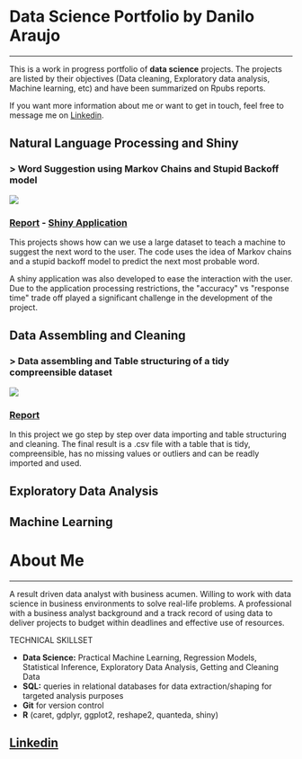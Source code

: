 # Data Science Portfolio by Danilo Araujo
***
This is a work in progress portfolio of **data science** projects. The projects are listed by their objectives (Data cleaning, Exploratory data analysis, Machine learning, etc) and have been summarized on Rpubs reports.  

If you want more information about me or want to get in touch, feel free to message me on [Linkedin](www.linkedin.com/in/danilodaraujo).

## Natural Language Processing and Shiny
### > Word Suggestion using Markov Chains and Stupid Backoff model
![](https://media.giphy.com/media/xUOxfa9p1prUEQUvao/giphy.gif)

### [Report](http://rpubs.com/danilodaraujo/wordsuggestion) - [Shiny Application](https://danilodaraujo.shinyapps.io/wordsuggestion/)

This projects shows how can we use a large dataset to teach a machine to suggest the next word to the user. The code uses the idea of Markov chains and a stupid backoff model to predict the next most probable word.  

A shiny application was also developed to ease the interaction with the user. Due to the application processing restrictions, the "accuracy" vs "response time" trade off played a significant challenge in the development of the project.

## Data Assembling and Cleaning
### > Data assembling and Table structuring of a tidy compreensible dataset
![](https://media.giphy.com/media/l49JAH7kYcwAeyYw0/giphy.gif)

### [Report](http://rpubs.com/danilodaraujo/dataassembling)

In this project we go step by step over data importing and table structuring and cleaning. The final result is a .csv file with a table that is tidy, compreensible, has no missing values or outliers and can be readly imported and used.

## Exploratory Data Analysis

## Machine Learning

# About Me
***
A result driven data analyst with business acumen. Willing to work with data science in business environments to solve real-life problems. A professional with a business analyst background and a track record of using data to deliver projects to budget within deadlines and effective use of resources.

TECHNICAL SKILLSET
* **Data Science:** Practical Machine Learning, Regression Models, Statistical Inference, Exploratory Data Analysis, Getting and Cleaning Data
* **SQL:** queries in relational databases for data extraction/shaping for targeted analysis purposes
* **Git** for version control
* **R** (caret, gdplyr, ggplot2, reshape2, quanteda, shiny)

## [Linkedin](https://www.linkedin.com/in/danilodaraujo)
